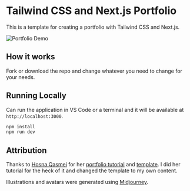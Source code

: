 # Tailwind CSS and Next.js Portfolio

This is a template for creating a portfolio with Tailwind CSS and Next.js.

![Portfolio Demo](demo/demo.gif)

## How it works

Fork or download the repo and change whatever you need to change for your needs.

## Running Locally

Can run the application in VS Code or a terminal and it will be available at `http://localhost:3000`.

```bash
npm install
npm run dev
```

## Attribution

Thanks to [Hosna Qasmei](https://hosnaqasmei.com/) for her [portfolio tutorial](https://www.youtube.com/watch?v=7gnVzj_nMJw) and [template](https://github.com/hqasmei/tailwindcss-and-nextjs-portfolio). I did her tutorial for the heck of it and changed the template to my own content.

Illustrations and avatars were generated using [Midjourney](https://www.midjourney.com/).